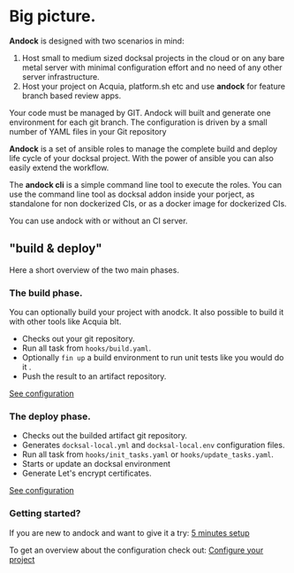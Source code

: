 # Big picture.

<b>Andock</b> is designed with two scenarios in mind:

1. Host small to medium sized docksal projects in the cloud or on any bare metal server with minimal configuration effort and no need of any other server infrastructure. 
2. Host your project on Acquia, platform.sh etc and use <b>andock</b> for feature branch based review apps.

Your code must be managed by GIT. Andock will built and generate one environment for each git branch. The configuration is driven by a small number of YAML files in your Git repository

<b>Andock</b> is a set of ansible roles to manage the complete build and deploy life cycle of your docksal project. With the power of ansible you can also easily extend the workflow. 

The <b>andock cli</b> is a simple command line tool to execute the roles. You can use the command line tool as docksal addon inside your porject, as standalone for non dockerized CIs, or as a docker image for dockerized CIs. 

You can use andock with or without an CI server.

## "build &amp; deploy"
Here a short overview of the two main phases.

### The build phase.
You can optionally build your project with anodck. It also possible to build it with other tools like Acquia blt.
 
* Checks out your git repository.
* Run all task from `hooks/build.yaml`.
* Optionally `fin up` a build environment to run unit tests like you would do it .
* Push the result to an artifact repository.

[See configuration](../configuration/build.md)

### The deploy phase.
* Checks out the builded artifact git repository.
* Generates `docksal-local.yml` and `docksal-local.env` configuration files.
* Run all task from `hooks/init_tasks.yaml` or `hooks/update_tasks.yaml`.
* Starts or update an docksal environment
* Generate Let's encrypt certificates.

[See configuration](../configuration/deploy.md)
### Getting started?
If you are new to andock and want to give it a try: 
[5 minutes setup](../getting-started/docksal.md)

To get an overview about the configuration check out: 
[Configure your project](../configuration/andock.md) 



